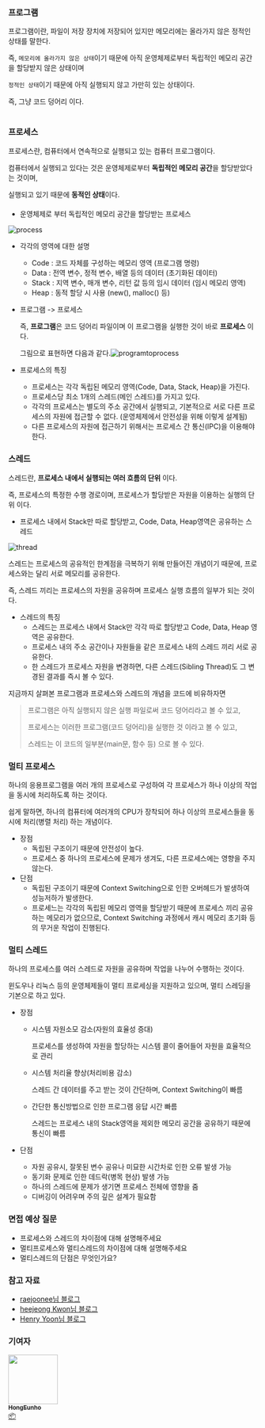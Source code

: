 ### 프로그램

프로그램이란, 파일이 저장 장치에 저장되어 있지만 메모리에는 올라가지 않은 정적인 상태를 말한다.

즉, `메모리에 올라가지 않은 상태`이기 때문에 아직 운영체제로부터 독립적인 메모리 공간을 할당받지 않은 상태이며

`정적인 상태`이기 때문에 아직 실행되지 않고 가만히 있는 상태이다. 

즉, 그냥 코드 덩어리 이다.

#

### 프로세스

프로세스란, 컴퓨터에서 연속적으로 실행되고 있는 컴퓨터 프로그램이다.

컴퓨터에서 실행되고 있다는 것은 운영체제로부터 **독립적인 메모리 공간**을 할당받았다는 것이며, 

실행되고 있기 때문에 **동적인 상태**이다.

####

- 운영체제로 부터 독립적인 메모리 공간을 할당받는 프로세스

![process](/img/computer_architecture_and_OS/process_and_thread/process.png)



- 각각의 영역에 대한 설명
  - Code : 코드 자체를 구성하는 메모리 영역 (프로그램 명령)
  - Data : 전역 변수, 정적 변수, 배열 등의 데이터 (초기화된 데이터)
  - Stack : 지역 변수, 매개 변수, 리턴 값 등의 임시 데이터 (임시 메모리 영역)
  - Heap : 동적 할당 시 사용 (new(), malloc() 등)



- 프로그램 -> 프로세스

  즉, **프로그램**은 코드 덩어리 파일이며 이 프로그램을 실행한 것이 바로 **프로세스** 이다.

  그림으로 표현하면 다음과 같다.![programtoprocess](/img/computer_architecture_and_OS/process_and_thread/programtoprocess.png)

- 프로세스의 특징

  - 프로세스는 각각 독립된 메모리 영역(Code, Data, Stack, Heap)을 가진다.
  - 프로세스당 최소 1개의 스레드(메인 스레드)를 가지고 있다.
  - 각각의 프로세스는 별도의 주소 공간에서 실행되고, 기본적으로 서로 다른 프로세스의 자원에 접근할 수 없다. (운영체제에서 안전성을 위해 이렇게 설계됨)
  - 다른 프로세스의 자원에 접근하기 위해서는 프로세스 간 통신(IPC)을 이용해야 한다.

####

### 스레드

스레드란, **프로세스 내에서 실행되는 여러 흐름의 단위** 이다.

즉, 프로세스의 특정한 수행 경로이며, 프로세스가 할당받은 자원을 이용하는 실행의 단위 이다.



- 프로세스 내에서 Stack만 따로 할당받고, Code, Data, Heap영역은 공유하는 스레드

![thread](/img/computer_architecture_and_OS/process_and_thread/thread.png)

스레드는 프로세스의 공유적인 한계점을 극복하기 위해 만들어진 개념이기 때문에, 프로세스와는 달리 서로 메모리를 공유한다.

즉, 스레드 끼리는 프로세스의 자원을 공유하며 프로세스 실행 흐름의 일부가 되는 것이다.



- 스레드의 특징
  - 스레드는 프로세스 내에서 Stack만 각각 따로 할당받고 Code, Data, Heap 영역은 공유한다.
  - 프로세스 내의 주소 공간이나 자원들을 같은 프로세스 내의 스레드 끼리 서로 공유한다.
  - 한 스레드가 프로세스 자원을 변경하면, 다른 스레드(Sibling Thread)도 그 변경된 결과를 즉시 볼 수 있다.



지금까지 살펴본 프로그램과 프로세스와 스레드의 개념을 코드에 비유하자면

> 프로그램은 아직 실행되지 않은 실행 파일로써 코드 덩어리라고 볼 수 있고,
>
> 프로세스는 이러한 프로그램(코드 덩어리)을 실행한 것 이라고 볼 수 있고,
>
> 스레드는 이 코드의 일부분(main문, 함수 등) 으로 볼 수 있다.

###

### 멀티 프로세스

하나의 응용프로그램을 여러 개의 프로세스로 구성하여 각 프로세스가 하나 이상의 작업을 동시에 처리하도록 하는 것이다.

쉽게 말하면, 하나의 컴퓨터에 여러개의 CPU가 장착되어 하나 이상의 프로세스들을 동시에 처리(병렬 처리) 하는 개념이다.

- 장점
  - 독립된 구조이기 때문에 안전성이 높다.
  - 프로세스 중 하나의 프로세스에 문제가 생겨도, 다른 프로세스에는 영향을 주지 않는다.
- 단점
  - 독립된 구조이기 때문에 Context Switching으로 인한 오버헤드가 발생하여 성능저하가 발생한다.
  - 프로세느는 각각의 독립된 메모리 영역을 할당받기 때문에 프로세스 끼리 공유하는 메모리가 없으므로, Context Switching 과정에서 캐시 메모리 초기화 등의 무거운 작업이 진행된다.

####

### 멀티 스레드

하나의 프로세스를 여러 스레드로 자원을 공유하며 작업을 나누어 수행하는 것이다.

윈도우나 리눅스 등의 운영체제들이 멀티 프로세싱을 지원하고 있으며, 멀티 스레딩을 기본으로 하고 있다.

- 장점

  - 시스템 자원소모 감소(자원의 효율성 증대) 

    프로세스를 생성하여 자원을 할당하는 시스템 콜이 줄어들어 자원을 효율적으로 관리

  - 시스템 처리율 향상(처리비용 감소)

    스레드 간 데이터를 주고 받는 것이 간단하며, Context Switching이 빠름

  - 간단한 통신방법으로 인한 프로그램 응답 시간 빠름

    스레드는 프로세스 내의 Stack영역을 제외한 메모리 공간을 공유하기 때문에 통신이 빠름

- 단점

  - 자원 공유시, 잘못된 변수 공유나 미묘한 시간차로 인한 오류 발생 가능
  - 동기화 문제로 인한 데드락(병목 현상) 발생 가능
  - 하나의 스레드에 문제가 생기면 프로세스 전체에 영향을 줌
  - 디버깅이 어려우며 주의 깊은 설계가 필요함

####

### 면접 예상 질문

- 프로세스와 스레드의 차이점에 대해 설명해주세요
- 멀티프로세스와 멀티스레드의 차이점에 대해 설명해주세요
- 멀티스레드의 단점은 무엇인가요?

####

### 참고 자료

- [raejoonee님 블로그](https://velog.io/@raejoonee/%ED%94%84%EB%A1%9C%EC%84%B8%EC%8A%A4%EC%99%80-%EC%8A%A4%EB%A0%88%EB%93%9C%EC%9D%98-%EC%B0%A8%EC%9D%B4)
- [heejeong Kwon님 블로그](https://gmlwjd9405.github.io/2018/09/14/process-vs-thread.html)
- [Henry Yoon님 블로그](https://wooody92.github.io/os/%EB%A9%80%ED%8B%B0-%ED%94%84%EB%A1%9C%EC%84%B8%EC%8A%A4%EC%99%80-%EB%A9%80%ED%8B%B0-%EC%8A%A4%EB%A0%88%EB%93%9C/)


### 기여자

<td align="center"><a href="http://hongcoding.tistory.com"><img src="https://avatars.githubusercontent.com/u/46186664?v=4?s=100" width="100px;" alt=""/><br /><sub><b>HongEunho</b></sub></a><br /><a href="#platform-HongEunho" title="Packaging/porting to new platform">📦</a></td>